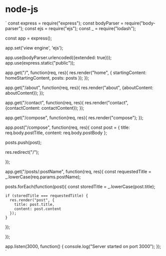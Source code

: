 # node-js

`
const express = require("express");
const bodyParser = require("body-parser");
const ejs = require("ejs");
const _ = require("lodash");


const app = express();

app.set('view engine', 'ejs');

app.use(bodyParser.urlencoded({extended: true}));
app.use(express.static("public"));



app.get("/", function(req, res){
  res.render("home", {
    startingContent: homeStartingContent,
    posts: posts
    });
});



app.get("/about", function(req, res){
  res.render("about", {aboutContent: aboutContent});
});

app.get("/contact", function(req, res){
  res.render("contact", {contactContent: contactContent});
});

app.get("/compose", function(req, res){
  res.render("compose");
});

app.post("/compose", function(req, res){
  const post = {
    title: req.body.postTitle,
    content: req.body.postBody
  };

  posts.push(post);

  res.redirect("/");

});

app.get("/posts/:postName", function(req, res){
  const requestedTitle = _.lowerCase(req.params.postName);

  posts.forEach(function(post){
    const storedTitle = _.lowerCase(post.title);

    if (storedTitle === requestedTitle) {
      res.render("post", {
        title: post.title,
        content: post.content
      });
    }
  });

});

app.listen(3000, function() {
  console.log("Server started on port 3000");
}); `
